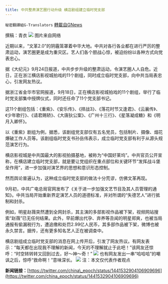 ```yaml
---
title: 中共整肃演艺圈行动升级 横店剧组建立临时党支部
---
```

`秘密翻譯組G-Translators` [轉載自GNews](https://gnews.org/zh-hans/1553758/)

撰稿：青衣
![](https://assets.gnews.org/wp-content/uploads/2021/09/图片1-78.png)
图片来自网络

近期以来，“文革2.0”的阴霾笼罩着中华大地。中共对各行各业都在进行严厉的整肃运动，演艺圈更是成为重灾区。艺人们各个胆战心惊，被迫纷纷以各种方式向党表忠心。

据《大纪元》9月24日报道，中共步步升级的整肃运动，令演艺圈人人自危。近日，正在浙江横店影视城拍戏的11个剧组，同时成立临时党支部，向中共当局表忠心，引发网友热议。

据浙江省金华市官网报道，9月18日，正在横店影视城拍戏的11个剧组，举行了临时党支部集中授牌仪式，同时还任命了11个党支部书记。

这11个剧组包括：《重紫》、《安乐传》、《捍战3》、《落花时节又逢君》、《云襄传》、《少年歌行》、《请君赐轿》、《大唐狄公案》、《广州十三行》、《星落凝成糖》和《明月入卿怀》。

以《重紫》剧组为例，据悉，该剧组党支部仅有五名党员，包括制片、摄像、烟花爆破工作人员等。该剧组临时党支书孙岳伟表示，成立临时党支部有利于从源头规范演艺行为。

横店影视城是中共国最大的影视拍摄基地，被称为“中国好莱坞”。中共官员公开宣称，在横店建立临时党支部，就是要让党组织在重点部位和关键环节“发挥战斗堡垒作用”，进一步加强对演艺界的思想和意识形态控制。

然而舆论普遍认为，这种成立临时党支部的做法十分荒谬，仿佛文革再现。

9月初，中共广电总局官网发布了《关于进一步加强文艺节目及其人员管理的通知》。中共当局开始重新界定演艺人员的道德标准，并对所谓的“失德艺人”进行抵制和封杀。

例如，明星赵薇突然遭到全网封杀，其主演的多部影视作品被下架，视频网站搜索“赵薇”已无任何结果。此外，早前爆出代孕、弃养等丑闻的明星郑爽，也被当局通报有偷漏税行为，遭追缴和处罚2.99亿人民币，其多部作品被下架，微博也被永久禁言。据传，还有更多知名艺人正在被调查中。

横店剧组成立临时党支部的消息在网上传开后，引发了网友热议。有网友表示：“每天都在出现我不理解的新闻，今天的不理解就止于此吧！”该网友还惊呼：“时空转转转又回到过去，好～神～奇！”
![](https://assets.gnews.org/wp-content/uploads/2021/09/图片2-26.png)
也有网友发出一串“哈哈哈”的嘲讽之后，惊呼“救命啊！”意味深长。
![](https://assets.gnews.org/wp-content/uploads/2021/09/图片3-7.png)
注：本文仅代表作者观点

**新闻链接：**[https://twitter.com/china\_epoch/status/1441532904106909696](https://twitter.com/china_epoch/status/1441532904106909696)
